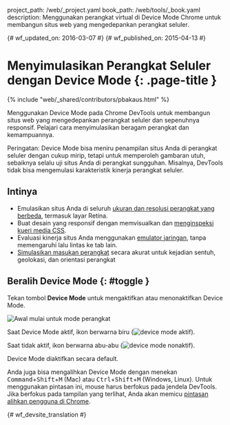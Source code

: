 project_path: /web/_project.yaml
book_path: /web/tools/_book.yaml
description: Menggunakan perangkat virtual di Device Mode Chrome untuk membangun situs web yang mengedepankan perangkat seluler.

{# wf_updated_on: 2016-03-07 #}
{# wf_published_on: 2015-04-13 #}

# Menyimulasikan Perangkat Seluler dengan Device Mode {: .page-title }

{% include "web/_shared/contributors/pbakaus.html" %}

Menggunakan Device Mode pada Chrome DevTools untuk membangun situs web yang mengedepankan perangkat seluler dan sepenuhnya responsif. Pelajari cara menyimulasikan beragam perangkat dan kemampuannya.

Peringatan: Device Mode bisa meniru penampilan situs Anda
di perangkat seluler dengan cukup mirip, tetapi untuk memperoleh gambaran utuh, sebaiknya selalu
uji situs Anda di perangkat sungguhan. Misalnya, DevTools tidak bisa mengemulasi karakteristik
kinerja perangkat seluler.


## Intinya

* Emulasikan situs Anda di seluruh [ukuran dan resolusi perangkat yang berbeda](/web/tools/chrome-devtools/device-mode/emulate-mobile-viewports), termasuk layar Retina.
* Buat desain yang responsif dengan memvisualkan dan [menginspeksi kueri media CSS](/web/tools/chrome-devtools/iterate/device-mode/media-queries).
* Evaluasi kinerja situs Anda menggunakan [emulator jaringan](/web/tools/chrome-devtools/network-performance/network-conditions), tanpa memengaruhi lalu lintas ke tab lain.
* [Simulasikan masukan perangkat](/web/tools/chrome-devtools/device-mode/device-input-and-sensors) secara akurat untuk kejadian sentuh, geolokasi, dan orientasi perangkat

## Beralih Device Mode {: #toggle }

Tekan tombol **Device Mode** untuk mengaktifkan atau menonaktifkan Device Mode.

![Awal mulai untuk mode perangkat](imgs/device-mode-initial-view.png)

Saat Device Mode aktif, ikon berwarna biru
(![device mode aktif](imgs/device-mode-on.png)).

Saat tidak aktif, ikon berwarna abu-abu
(![device mode nonaktif](imgs/device-mode-off.png)).

Device Mode diaktifkan secara default. 

Anda juga bisa mengalihkan Device Mode dengan menekan
<kbd>Command</kbd>+<kbd>Shift</kbd>+<kbd>M</kbd> (Mac) atau
<kbd>Ctrl</kbd>+<kbd>Shift</kbd>+<kbd>M</kbd> (Windows, Linux).
Untuk menggunakan pintasan ini, mouse harus berfokus pada jendela DevTools.
Jika berfokus pada tampilan yang terlihat, Anda akan memicu [pintasan
alihkan pengguna di Chrome](https://support.google.com/chrome/answer/157179).





{# wf_devsite_translation #}
